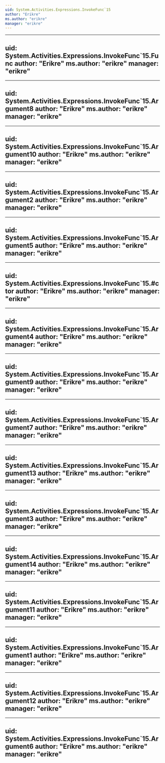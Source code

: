 ```yaml
---
uid: System.Activities.Expressions.InvokeFunc`15
author: "Erikre"
ms.author: "erikre"
manager: "erikre"
---
```


---
uid: System.Activities.Expressions.InvokeFunc`15.Func
author: "Erikre"
ms.author: "erikre"
manager: "erikre"
---

---
uid: System.Activities.Expressions.InvokeFunc`15.Argument8
author: "Erikre"
ms.author: "erikre"
manager: "erikre"
---

---
uid: System.Activities.Expressions.InvokeFunc`15.Argument10
author: "Erikre"
ms.author: "erikre"
manager: "erikre"
---

---
uid: System.Activities.Expressions.InvokeFunc`15.Argument2
author: "Erikre"
ms.author: "erikre"
manager: "erikre"
---

---
uid: System.Activities.Expressions.InvokeFunc`15.Argument5
author: "Erikre"
ms.author: "erikre"
manager: "erikre"
---

---
uid: System.Activities.Expressions.InvokeFunc`15.#ctor
author: "Erikre"
ms.author: "erikre"
manager: "erikre"
---

---
uid: System.Activities.Expressions.InvokeFunc`15.Argument4
author: "Erikre"
ms.author: "erikre"
manager: "erikre"
---

---
uid: System.Activities.Expressions.InvokeFunc`15.Argument9
author: "Erikre"
ms.author: "erikre"
manager: "erikre"
---

---
uid: System.Activities.Expressions.InvokeFunc`15.Argument7
author: "Erikre"
ms.author: "erikre"
manager: "erikre"
---

---
uid: System.Activities.Expressions.InvokeFunc`15.Argument13
author: "Erikre"
ms.author: "erikre"
manager: "erikre"
---

---
uid: System.Activities.Expressions.InvokeFunc`15.Argument3
author: "Erikre"
ms.author: "erikre"
manager: "erikre"
---

---
uid: System.Activities.Expressions.InvokeFunc`15.Argument14
author: "Erikre"
ms.author: "erikre"
manager: "erikre"
---

---
uid: System.Activities.Expressions.InvokeFunc`15.Argument11
author: "Erikre"
ms.author: "erikre"
manager: "erikre"
---

---
uid: System.Activities.Expressions.InvokeFunc`15.Argument1
author: "Erikre"
ms.author: "erikre"
manager: "erikre"
---

---
uid: System.Activities.Expressions.InvokeFunc`15.Argument12
author: "Erikre"
ms.author: "erikre"
manager: "erikre"
---

---
uid: System.Activities.Expressions.InvokeFunc`15.Argument6
author: "Erikre"
ms.author: "erikre"
manager: "erikre"
---
